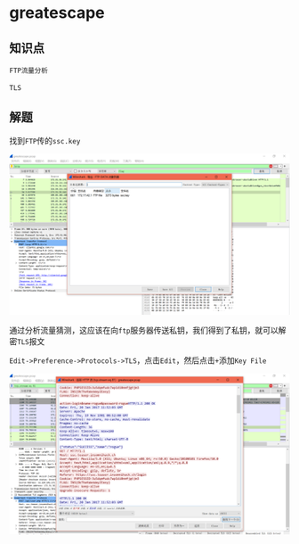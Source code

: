 # greatescape

## 知识点

`FTP流量分析`

`TLS`

## 解题

找到`FTP`传的`ssc.key`

![](./img/99-1.png)

通过分析流量猜测，这应该在向`ftp`服务器传送私钥，我们得到了私钥，就可以解密`TLS`报文

`Edit->Preference->Protocols->TLS`，点击`Edit`，然后点击`+`添加`Key File`

![](./img/99-2.png)